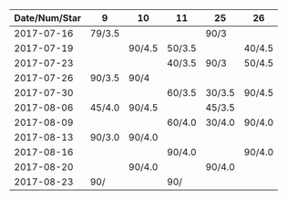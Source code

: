 Date/Num/Star  |  9     | 10     | 11     | 25     | 26
---------------|--------|--------|--------|--------|--------
2017-07-16     | 79/3.5 |        |        | 90/3   |
2017-07-19     |        | 90/4.5 | 50/3.5 |        | 40/4.5
2017-07-23     |        |        | 40/3.5 | 90/3   | 50/4.5
2017-07-26     | 90/3.5 | 90/4   |        |        | 
2017-07-30     |        |        | 60/3.5 | 30/3.5 | 90/4.5
2017-08-06     | 45/4.0 | 90/4.5 |        | 45/3.5 | 
2017-08-09     |        |        | 60/4.0 | 30/4.0 | 90/4.0
2017-08-13     | 90/3.0 | 90/4.0 |        |        | 
2017-08-16     |        |        | 90/4.0 |        | 90/4.0
2017-08-20     |        | 90/4.0 |        | 90/4.0 | 
2017-08-23     | 90/    |        | 90/    |        |       

